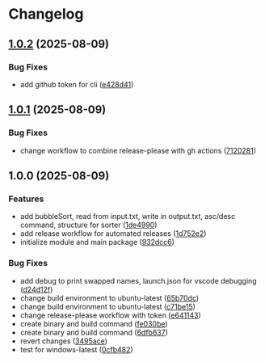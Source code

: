 # Changelog

## [1.0.2](https://github.com/Craankism/sorter/compare/v1.0.1...v1.0.2) (2025-08-09)


### Bug Fixes

* add github token for cli ([e428d41](https://github.com/Craankism/sorter/commit/e428d41bf86a8ad11438f536d895232580f87bf5))

## [1.0.1](https://github.com/Craankism/sorter/compare/v1.0.0...v1.0.1) (2025-08-09)


### Bug Fixes

* change workflow to combine release-please with gh actions ([7120281](https://github.com/Craankism/sorter/commit/712028197e13f3bb89610de262b40758aa466302))

## 1.0.0 (2025-08-09)


### Features

* add bubbleSort, read from input.txt, write in output.txt, asc/desc command, structure for sorter ([1de4990](https://github.com/Craankism/sorter/commit/1de4990d229ac5147b011d80704055de8de0258a))
* add release workflow for automated releases ([1d752e2](https://github.com/Craankism/sorter/commit/1d752e2076bbe6c587f0210f343731c9aef8d34e))
* initialize module and main package ([932dcc6](https://github.com/Craankism/sorter/commit/932dcc6a3fe2e76ddb46889964cea9203bcc01f4))


### Bug Fixes

* add debug to print swapped names, launch.json for vscode debugging ([d24d12f](https://github.com/Craankism/sorter/commit/d24d12f7099a4dce399985d08dd8ce130ea37110))
* change build environment to ubuntu-latest ([65b70dc](https://github.com/Craankism/sorter/commit/65b70dc94ae7b85a59b6eea41dda71fa10d7101e))
* change build environment to ubuntu-latest ([c71be15](https://github.com/Craankism/sorter/commit/c71be150b3e37da6781eafe989f07442c3070b5c))
* change release-please workflow with token ([e641143](https://github.com/Craankism/sorter/commit/e6411430eb23d1929c96c2d39a3dec56aa9672a7))
* create binary and build command ([fe030be](https://github.com/Craankism/sorter/commit/fe030bec45455b12bdd32b7942d6e049da0d5664))
* create binary and build command ([6dfb637](https://github.com/Craankism/sorter/commit/6dfb63713e1424af683148b7a80a0a8b8872de21))
* revert changes ([3495ace](https://github.com/Craankism/sorter/commit/3495acea99f9f95824d0d214edc1a41ee195332e))
* test for windows-latest ([0cfb482](https://github.com/Craankism/sorter/commit/0cfb4827910391f5ede49c51f00143a7ade9c58f))
